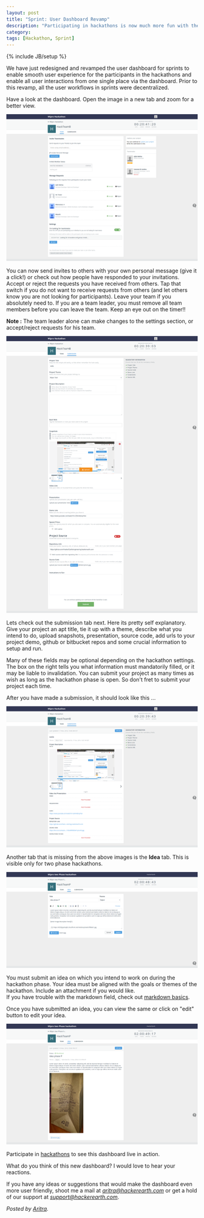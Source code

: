 ```yaml
---
layout: post
title: "Sprint: User Dashboard Revamp"
description: "Participating in hackathons is now much more fun with the improved user dashboard."
category:
tags: [Hackathon, Sprint]
---
```

{% include JB/setup %}


We have just redesigned and revamped the user dashboard for sprints to enable smooth user experience for the participants in the hackathons and enable all user interactions from one single place via the dashboard. Prior to this revamp, all the user workflows in sprints were decentralized.

Have a look at the dashboard. Open the image in a new tab and zoom for a better view.

<img src="/images/team_dashboard.png" />

You can now send invites to others with your own personal message (give it a click!) or check out how people have responded to your invitations. Accept or reject the requests you have received from others. Tap that switch if you do not want to receive requests from others (and let others know you are not looking for participants).
Leave your team if you absolutely need to. If you are a team leader, you must remove all team members before you can leave the team.
Keep an eye out on the timer!!

**Note :** The team leader alone can make changes to the settings section, or accept/reject requests for his team. 

<img src="/images/submission_edit.png" />

Lets check out the submission tab next. Here its pretty self explanatory. Give your project an apt title, tie it up with a theme, describe what you intend to do, upload snapshots, presentation, source code, add urls to your project demo, github or bitbucket repos and some crucial information to setup and run.

Many of these fields may be optional depending on the hackathon settings. The box on the right tells you what information must mandatorily filled, or it may be liable to invalidation. You can submit your project as many times as wish as long as the hackathon phase is open. So don't fret to submit your project each time.

After you have made a submission, it should look like this ...

<img src="/images/submission.png" />

Another tab that is missing from the above images is the **Idea** tab. This is visible only for two phase hackathons. 

<img src="/images/idea_edit.png" />

You must submit an idea on which you intend to work on during the hackathon phase. Your idea must be aligned with the goals or themes of the hackathon. Include an attachment if you would like.  
If you have trouble with the markdown field, check out [markdown basics](http://markdown-guide.readthedocs.io/en/latest/basics.html). 

Once you have submitted an idea, you can view the same or click on "edit" button to edit your idea.

<img src="/images/idea.png" />

Participate in [hackathons](https://www.hackerearth.com/challenges) to see this dashboard live in action.

What do you think of this new dashboard? I would love to hear your reactions.

If you have any ideas or suggestions that would make the dashboard even more user friendly, shoot me a mail at *[aritra@hackerearth.com](mailto:aritra@hackerearth.com)* or get a hold of our support at *[support@hackerearth.com](mailto:support@hackerearth.com)*.

*Posted by [Aritra](https://www.hackerearth.com/@ak1993.edu).*